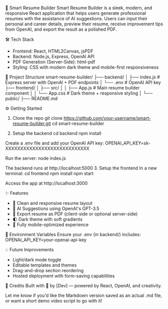 🚀 Smart Resume Builder
Smart Resume Builder is a sleek, modern, and responsive React application that helps users generate professional resumes with the assistance of AI suggestions. Users can input their personal and career details, preview their resume, receive improvement tips from OpenAI, and export the result as a polished PDF.

🛠️ Tech Stack
- Frontend: React, HTML2Canvas, jsPDF
- Backend: Node.js, Express, OpenAI API
- PDF Generation (Server-Side): html-pdf
- Styling: CSS with modern dark theme and mobile-first responsiveness

📂 Project Structure
smart-resume-builder/
├── backend/
│   ├── index.js         # Express server with OpenAI + PDF endpoints
│   └── .env             # OpenAI API key
├── frontend/
│   ├── src/
│   │   ├── App.js       # Main resume builder component
│   │   └── App.css      # Dark theme + responsive styling
│   └── public/
├── README.md



⚙️ Getting Started
1. Clone the repo
git clone https://github.com/your-username/smart-resume-builder.git
cd smart-resume-builder


2. Setup the backend
cd backend
npm install


Create a .env file and add your OpenAI API key:
OPENAI_API_KEY=sk-XXXXXXXXXXXXXXXXXXXXXXXXXXXX


Run the server:
node index.js


The backend runs at http://localhost:5000
3. Setup the frontend
In a new terminal:
cd frontend
npm install
npm start


Access the app at http://localhost:3000

✨ Features
- 🎨 Clean and responsive resume layout
- 🤖 AI Suggestions using OpenAI's GPT-3.5
- 📄 Export resume as PDF (client-side or optional server-side)
- 🌓 Dark theme with soft gradients
- 📱 Fully mobile-optimized experience

🔐 Environment Variables
Ensure your .env (in backend/) includes:
OPENAI_API_KEY=your-openai-api-key



💡 Future Improvements
- Light/dark mode toggle
- Editable templates and themes
- Drag-and-drop section reordering
- Hosted deployment with form-saving capabilities

🤝 Credits
Built with 💜 by [Dev] — powered by React, OpenAI, and creativity.

Let me know if you'd like the Markdown version saved as an actual .md file, or want a short demo video script to go with it!
